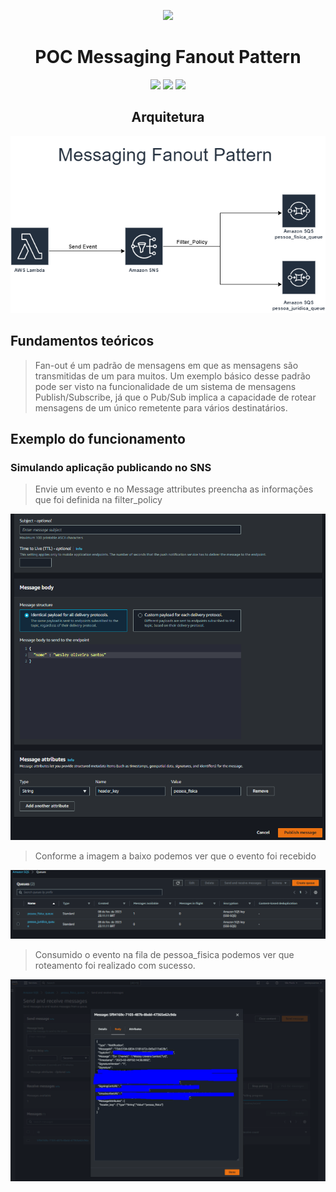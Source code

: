 <div align="center">

![](https://img.shields.io/badge/Status-Em%20Desenvolvimento-orange)
</div>

<div align="center">

# POC Messaging Fanout Pattern
![](https://img.shields.io/badge/Autor-Wesley%20Oliveira%20Santos-brightgreen)
![](https://img.shields.io/badge/IAC-Terraform-brightgreen)
![](https://img.shields.io/badge/Arquitetura-Messaging%20Fanout%20Pattern-brightgreen)
</div> 

<div align="center">

## Arquitetura
![Arquitetura](docs/messaging-fanout-pattern.png "Arquitetura")
</div>


## Fundamentos teóricos

> Fan-out é um padrão de mensagens em que as mensagens são transmitidas de um para muitos. Um exemplo básico desse padrão pode ser visto na funcionalidade de um sistema de mensagens Publish/Subscribe, já que o Pub/Sub implica a capacidade de rotear mensagens de um único remetente para vários destinatários.

## Exemplo do funcionamento

### Simulando aplicação publicando no SNS

> Envie um evento e no Message attributes preencha as informações que foi definida na filter_policy

![Pub-SNS](docs/publicando-evento-no-sns.png "Pub-SNS")

> Conforme a imagem a baixo podemos ver que o evento foi recebido

![Filas-SQS](docs/evento-recebido-fila-pessoa-fisica.png "Filas-SQS")

> Consumido o evento na fila de pessoa_fisica podemos ver que roteamento foi realizado com sucesso.

![Filas-SQS](docs/evento-consumido.png "Filas-SQS")
